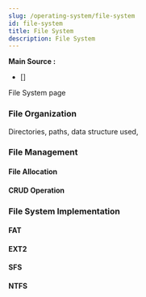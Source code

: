 ```yaml
---
slug: /operating-system/file-system
id: file-system
title: File System
description: File System
---
```


**Main Source :**

- [] 

File System page

### File Organization

Directories, paths, data structure used,

### File Management

#### File Allocation

#### CRUD Operation

### File System Implementation

#### FAT

#### EXT2

#### SFS

#### NTFS
